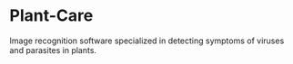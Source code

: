 # Plant-Care
Image recognition software specialized in detecting symptoms of viruses and parasites in plants.
